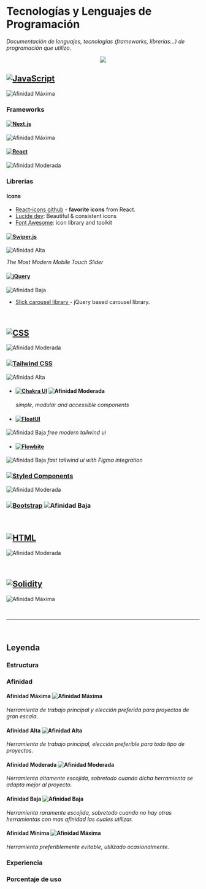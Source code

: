 # Tecnologías y Lenguajes de Programación

_Documentación de lenguajes, tecnologías (frameworks, librerías...) de programación que utilizo._


<p align="center">
 <a href="#">
    <img src="https://skillicons.dev/icons?i=solidity,ipfs,git,github,md,html,css,styledcomponents,tailwind,js,ts,mysql,mongodb,firebase,vercel,nextjs,nodejs,express,react,redux,threejs,py,bash,powershell,npm,vscode,ableton,discord&perline=14" />
 </a>
</p>

## [![JavaScript](https://img.shields.io/badge/-JavaScript-F7DF1E?style=for-the-badge&logo=javascript&logoColor=black)](https://developer.mozilla.org/es/docs/Web/JavaScript) 
![Afinidad Máxima](https://img.shields.io/badge/Afinidad-Máxima-brightgreen "Afinidad Máxima")

### Frameworks 
#### [![Next.js](https://img.shields.io/badge/Next.js-%23111111.svg?style=for-the-badge&logo=next.js&logoColor=white)](https://nextjs.org/docs)
![Afinidad Máxima](https://img.shields.io/badge/Afinidad-Máxima-brightgreen)
#### [![React](https://img.shields.io/badge/-React-61DAFB?style=for-the-badge&logo=react&logoColor=white)](https://react.dev/learn)
![Afinidad Moderada](https://img.shields.io/badge/Afinidad-Moderada-yellow "Afinidad Moderada")
### Librerias
#### Icons

- [React-icons github](https://react-icons.github.io/react-icons/) - **favorite icons** from React.
- [Lucide dev](https://lucide.dev/icons/link): Beautiful & consistent icons 
- [Font Awesome](https://fontawesome.com/): icon library and toolkit
  
#### [![Swiper.js](https://img.shields.io/badge/Swiper.js-6332F6?style=for-the-badge&logo=swiper)](https://swiperjs.com/) 
![Afinidad Alta](https://img.shields.io/badge/Afinidad-Alta-blue "Afinidad Alta")

_The Most Modern Mobile Touch Slider_
#### [![jQuery](https://img.shields.io/badge/-jQuery-0769AD?style=for-the-badge&logo=jquery&logoColor=white)](https://jquery.com/) 
![Afinidad Baja](https://img.shields.io/badge/Afinidad-Baja-orange "Afinidad Baja")

- [Slick carousel library ](https://kenwheeler.github.io/slick/) - jQuery based carousel library.

  <br>
  
## [![CSS](https://img.shields.io/badge/-CSS-1572B6?style=for-the-badge&logo=css3&logoColor=white)](https://developer.mozilla.org/es/docs/Web/CSS) 
![Afinidad Moderada](https://img.shields.io/badge/Afinidad-Moderada-yellow "Afinidad Moderada")
### [![Tailwind CSS](https://img.shields.io/badge/Tailwind%20CSS-%231a202c.svg?style=for-the-badge&logo=tailwind-css&logoColor=38b2ac)](https://tailwindcss.com/) 
![Afinidad Alta](https://img.shields.io/badge/Afinidad-Alta-blue "Afinidad Alta")
- #### [![Chakra UI](https://img.shields.io/badge/Chakra_UI-319795?style=for-the-badge&logo=Chakra-UI&logoColor=white)](https://chakra-ui.com/) ![Afinidad Moderada](https://img.shields.io/badge/Afinidad-Moderada-yellow "Afinidad Moderada")
  	_simple, modular and accessible components_


- #### [![FloatUI](https://img.shields.io/badge/FloatUI-2F5BEA?style=for-the-badge)](https://floatui.com/) 
![Afinidad Baja](https://img.shields.io/badge/Afinidad-Baja-orange "Afinidad Baja")
	_free modern tailwind ui_
- #### [![Flowbite](https://img.shields.io/badge/Flowbite-4E6FFF?style=for-the-badge)](https://flowbite.com/) 
![Afinidad Baja](https://img.shields.io/badge/Afinidad-Baja-orange "Afinidad Baja")
	_fast tailwind ui with Figma integration_



### [![Styled Components](https://img.shields.io/badge/Styled_Components-DB7093?style=for-the-badge&logo=styled-components&logoColor=white)](https://styled-components.com/)
![Afinidad Moderada](https://img.shields.io/badge/Afinidad-Moderada-yellow "Afinidad Moderada")
### [![Bootstrap](https://img.shields.io/badge/Bootstrap-5F5F5F?style=for-the-badge&logo=bootstrap&logoColor=white)](https://getbootstrap.com/) ![Afinidad Baja](https://img.shields.io/badge/Afinidad-Baja-orange "Afinidad Baja")

<br>

## [![HTML](https://img.shields.io/badge/HTML-239120?style=for-the-badge&logo=html5&logoColor=white)](https://developer.mozilla.org/en-US/docs/Web/HTML) 
![Afinidad Moderada](https://img.shields.io/badge/Afinidad-Moderada-yellow "Afinidad Moderada")

<br>


## [![Solidity](https://img.shields.io/badge/-Solidity-363636?style=for-the-badge&logo=solidity&logoColor=white)](https://docs.soliditylang.org/en/v0.8.23/) 
![Afinidad Máxima](https://img.shields.io/badge/Afinidad-Máxima-brightgreen)

<br>

***

<br>

## Leyenda

### Estructura



### Afinidad

#### Afinidad Máxima  ![Afinidad Máxima](https://img.shields.io/badge/Afinidad-Máxima-brightgreen)

_Herramienta de trabajo principal y elección preferida para proyectos de gran escala._
#### Afinidad Alta  ![Afinidad Alta](https://img.shields.io/badge/Afinidad-Alta-blue "Afinidad Alta")

_Herramienta de trabajo principal, elección preferible para todo tipo de proyectos._
#### Afinidad Moderada  ![Afinidad Moderada](https://img.shields.io/badge/Afinidad-Moderada-yellow "Afinidad Moderada")

_Herramienta altamente escojida, sobretodo cuando dicha herramienta se adapta mejor al proyecto._

#### Afinidad Baja  ![Afinidad Baja](https://img.shields.io/badge/Afinidad-Baja-orange "Afinidad Baja")

_Herramienta raramente escojida, sobretodo cuando no hay otras herramientas con mas afinidad las cuales utilizar._
#### Afinidad Mínima  ![Afinidad Máxima](https://img.shields.io/badge/Afinidad-Minima-red "Afinidad Máxima") 

_Herramienta preferiblemente evitable, utilizado ocasionalmente._

### Experiencia

### Porcentaje de uso